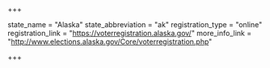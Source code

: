 +++

state_name = "Alaska"
state_abbreviation = "ak"
registration_type = "online"
registration_link = "https://voterregistration.alaska.gov/"
more_info_link = "http://www.elections.alaska.gov/Core/voterregistration.php"


+++